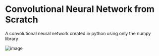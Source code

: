 # Convolutional Neural Network from Scratch
A convolutional neural network created in python using only the numpy library

![image](https://user-images.githubusercontent.com/25371934/33930901-6b864b2e-dfbc-11e7-83e3-81cf13250606.png)

